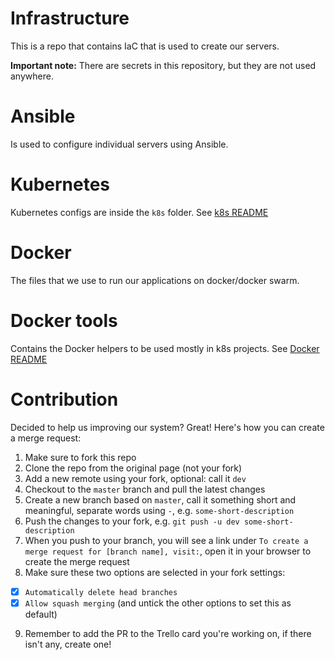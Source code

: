 # Infrastructure

This is a repo that contains IaC that is used to create our servers.

**Important note:** There are secrets in this repository, but they are not used anywhere.

# Ansible

Is used to configure individual servers using Ansible.

# Kubernetes

Kubernetes configs are inside the `k8s` folder. See [k8s README](k8s/README.md)

# Docker

The files that we use to run our applications on docker/docker swarm.

# Docker tools

Contains the Docker helpers to be used mostly in k8s projects. See
[Docker README](docker/README.md)

# Contribution

Decided to help us improving our system? Great! Here's how you can create a
merge request:

1. Make sure to fork this repo
2. Clone the repo from the original page (not your fork)
3. Add a new remote using your fork, optional: call it `dev`
4. Checkout to the `master` branch and pull the latest changes
5. Create a new branch based on `master`, call it something short and
   meaningful, separate words using `-`, e.g. `some-short-description`
6. Push the changes to your fork, e.g. `git push -u dev some-short-description`
7. When you push to your branch, you will see a link under `To create a merge
   request for [branch name], visit:`, open it in your browser to create the
   merge request
8. Make sure these two options are selected in your fork settings:
  - [x] `Automatically delete head branches`
  - [x] `Allow squash merging` (and untick the other options to set this as default)
9. Remember to add the PR to the Trello card you're working on, if there isn't
   any, create one!
